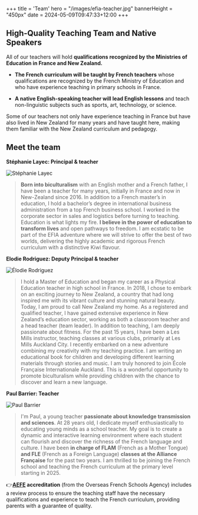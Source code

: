 +++
title = 'Team'
hero = "/images/efia-teacher.jpg"
bannerHeight = "450px"
date = 2024-05-09T09:47:33+12:00
+++

## High-Quality Teaching Team and Native Speakers

All of our teachers will hold **qualifications recognized by the Ministries of Education in France and New Zealand.**

- **The French curriculum will be taught by French teachers** whose qualifications are recognized by the French Ministry of Education and who have experience teaching in primary schools in France.

- **A native English-speaking teacher will lead English lessons** and teach non-linguistic subjects such as sports, art, technology, or science.

Some of our teachers not only have experience teaching in France but have also lived in New Zealand for many years and have taught here, making them familiar with the New Zealand curriculum and pedagogy.

## Meet the team

**Stéphanie Layec: Principal & teacher**

![Stéphanie Layec](/images/Stephanie-Layec.jpg "Stéphanie Layec")

> **Born into biculturalism** with an English mother and a French father, I have been a teacher for many years, initially in France and now in New-Zealand since 2016.
> In addition to a French master’s in education, I hold a bachelor’s degree in international business administration from a top French business school. I worked in the corporate sector in sales and logistics before turning to teaching.
> Education is what lights my fire. **I believe in the power of education to transform lives** and open pathways to freedom. I am ecstatic to be part of the EFIA adventure where we will strive to offer the best of two worlds, delivering the highly academic and rigorous French curriculum with a distinctive Kiwi flavour.

**Elodie Rodriguez: Deputy Principal & teacher**

![Élodie Rodriguez](/images/Elodie-Rodriguez.jpg "Élodie Rodriguez")

> I hold a Master of Education and began my career as a Physical Education teacher in high school in France. In 2018, I chose to embark on an exciting journey to New Zealand, a country that had long inspired me with its vibrant culture and stunning natural beauty. Today, I am proud to call New Zealand my home.
> As a registered and qualified teacher, I have gained extensive experience in New Zealand’s education sector, working as both a classroom teacher and a head teacher (team leader). In addition to teaching, I am deeply passionate about fitness. 
> For the past 15 years, I have been a Les Mills instructor, teaching classes at various clubs, primarily at Les Mills Auckland City. I recently embarked on a new adventure combining my creativity with my teaching practice. I am writing an educational book for children and developing different learning materials through stories and music.
> I am truly honored to join École Française Internationale Auckland. This is a wonderful opportunity to promote biculturalism while providing children with the chance to discover and learn a new language.

**Paul Barrier: Teacher**

![Paul Barrier](/images/Paul-Barrier.jpg "Paul Barrier")

> I'm Paul, a young teacher **passionate about knowledge transmission and sciences**.
> At 28 years old, I dedicate myself enthusiastically to educating young minds as a school teacher. My goal is to create a dynamic and interactive learning environment where each student can flourish and discover the richness of the French language and culture.
> I have been **in charge of FLAM** (French as a Mother Tongue) **and FLE** (French as a Foreign Language) **classes at the Alliance Française** for the past two years. I am thrilled to be joining the French school and teaching the French curriculum at the primary level starting in 2025.

👉**[AEFE](/learning/aefe) accreditation** (from the Overseas French Schools Agency) includes a review process to ensure the teaching staff have the necessary qualifications and experience to teach the French curriculum, providing parents with a guarantee of quality.
